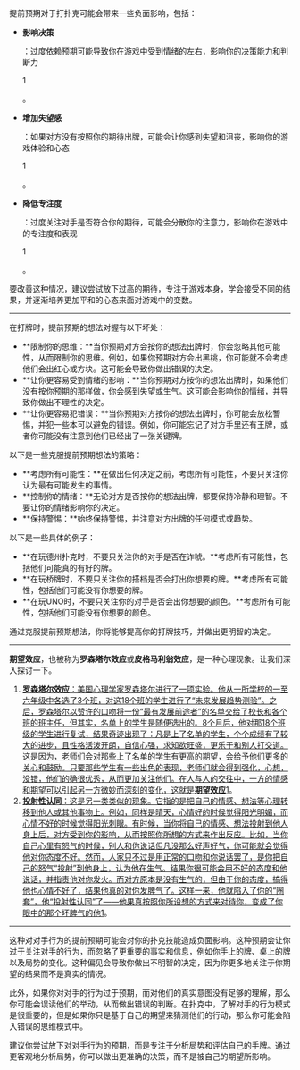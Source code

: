 提前预期对于打扑克可能会带来一些负面影响，包括：

- **影响决策**

  ：过度依赖预期可能导致你在游戏中受到情绪的左右，影响你的决策能力和判断力

  1

  。

- **增加失望感**

  ：如果对方没有按照你的期待出牌，可能会让你感到失望和沮丧，影响你的游戏体验和心态

  1

  。

- **降低专注度**

  ：过度关注对手是否符合你的期待，可能会分散你的注意力，影响你在游戏中的专注度和表现

  1

  。

要改善这种情况，建议尝试放下过高的期待，专注于游戏本身，学会接受不同的结果，并逐渐培养更加平和的心态来面对游戏中的变数。



---

在打牌时，提前预期的想法对握有以下坏处：

- **限制你的思维：**当你预期对方会按你的想法出牌时，你会忽略其他可能性，从而限制你的思维。例如，如果你预期对方会出黑桃，你可能就不会考虑他们会出红心或方块。这可能会导致你做出错误的决定。
- **让你更容易受到情绪的影响：**当你预期对方按你的想法出牌时，如果他们没有按你预期的那样做，你会感到失望或生气。这可能会影响你的情绪，并导致你做出不理性的决定。
- **让你更容易犯错误：**当你预期对方按你的想法出牌时，你可能会放松警惕，并犯一些本可以避免的错误。例如，你可能忘记了对方手里还有王牌，或者你可能没有注意到他们已经出了一张关键牌。

以下是一些克服提前预期想法的策略：

- **考虑所有可能性：**在做出任何决定之前，考虑所有可能性，不要只关注你认为最有可能发生的事情。
- **控制你的情绪：**无论对方是否按你的想法出牌，都要保持冷静和理智。不要让你的情绪影响你的决定。
- **保持警惕：**始终保持警惕，并注意对方出牌的任何模式或趋势。

以下是一些具体的例子：

- **在玩德州扑克时，不要只关注你的对手是否在诈唬。**考虑所有可能性，包括他们可能真的有好的牌。
- **在玩桥牌时，不要只关注你的搭档是否会打出你想要的牌。**考虑所有可能性，包括他们可能没有你想要的牌。
- **在玩UNO时，不要只关注你的对手是否会出你想要的颜色。**考虑所有可能性，包括他们可能没有你想要的颜色。

通过克服提前预期想法，你将能够提高你的打牌技巧，并做出更明智的决定。

---

**期望效应**，也被称为**罗森塔尔效应**或**皮格马利翁效应**，是一种心理现象。让我们深入探讨一下。

1. [**罗森塔尔效应**：美国心理学家罗森塔尔进行了一项实验。他从一所学校的一至六年级中各选了3个班，对这18个班的学生进行了“未来发展趋势测验”。之后，罗森塔尔以赞许的口吻将一份“最有发展前途者”的名单交给了校长和各个班的班主任，但其实，名单上的学生是随便选出的。8个月后，他对那18个班级的学生进行复试，结果奇迹出现了：凡是上了名单的学生，个个成绩有了较大的进步，且性格活泼开朗，自信心强，求知欲旺盛，更乐于和别人打交道。这是因为，老师们会对那些上了名单的学生有更高的期望，会给予他们更多的关心和鼓励。只要那些学生有一些出色的表现，老师们就会得到强化，心想，没错，他们的确很优秀，从而更加关注他们。在人与人的交往中，一方的情感和期望可以引起另一方微妙而深刻的变化，这就是**期望效应**](https://www.zhihu.com/question/391396800)[1](https://www.zhihu.com/question/391396800)。
2. [**投射性认同**：这是另一类类似的现象。它指的是把自己的情感、想法等心理转移到他人或其他事物上。例如，同样是晴天，心情好的时候觉得阳光明媚，而心情不好的时候觉得阳光刺眼。有时候，当你将自己的情感、想法投射到他人身上后，对方受到你的影响，从而按照你所想的方式来作出反应。比如，当你自己心里有怒气的时候，别人和你说话但凡没那么好声好气，你可能就会觉得他对你态度不好。然而，人家只不过是用正常的口吻和你说话罢了，是你把自己的怒气“投射”到他身上，认为他在生气。结果你很可能会用不好的态度和他说话，并指责他对你发火。而对方原本是没有生气的，但由于你的态度，搞得他也心情不好了，结果他真的对你发脾气了。这样一来，他就陷入了你的“圈套”，他“投射性认同”了——他果真按照你所设想的方式来对待你，变成了你眼中的那个坏脾气的他](https://www.zhihu.com/question/391396800)[1](https://www.zhihu.com/question/391396800)。

---

这种对对手行为的提前预期可能会对你的扑克技能造成负面影响。这种预期会让你过于关注对手的行为，而忽略了更重要的事实和信息，例如你手上的牌、桌上的牌以及局势的变化。这种偏见会导致你做出不明智的决定，因为你更多地关注于你期望的结果而不是真实的情况。

此外，如果你对对手的行为过于预期，而对他们的真实意图没有足够的理解，那么你可能会误读他们的举动，从而做出错误的判断。在扑克中，了解对手的行为模式是很重要的，但是如果你只是基于自己的期望来猜测他们的行动，那么你可能会陷入错误的思维模式中。

建议你尝试放下对对手行为的预期，而是专注于分析局势和评估自己的手牌。通过更客观地分析局势，你可以做出更准确的决策，而不是被自己的期望所影响。

